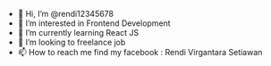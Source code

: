 - 👋 Hi, I’m @rendi12345678
- 👀 I’m interested in Frontend Development
- 🌱 I’m currently learning React JS
- 💞️ I’m looking to freelance job 
- 📫 How to reach me find my facebook : Rendi Virgantara Setiawan

<!---
rendi12345678/rendi12345678 is a ✨ special ✨ repository because its `README.md` (this file) appears on your GitHub profile.
You can click the Preview link to take a look at your changes.
--->
